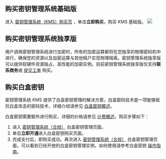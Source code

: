 ## 购买密钥管理系统基础版

进入 [密钥管理系统（KMS）购买页](https://buy.cloud.tencent.com/kms) ，单击**立即购买**，购买 KMS 基础版。
![](https://qcloudimg.tencent-cloud.cn/raw/daf3a04e0738aef29e4fb9fefafd122c.png)

## 购买密钥管理系统独享版
用户调用密钥管理系统进行加密时，所有的加密运算都将在您独享的物理密码机中进行，确保您的资源以及加密运算与其他租户实现物理隔离。密钥管理系统独享版可以提供软硬件资源独占、高性能的加密实例。目前密钥管理系统独享版仅支持**联系商务**或 [提交工单](https://console.cloud.tencent.com/workorder/category) 购买。


## 购买白盒密钥
密钥管理系统 KMS 提供了白盒密钥管理的解决方案，白盒密码技术是一项能够抵抗白盒攻击的密码技术，详细介绍请参见 [白盒密钥概述](https://cloud.tencent.com/document/product/573/43178)。

白盒密钥需要额外进行购买，详细的价格请参见 [计费概述](https://cloud.tencent.com/document/product/573/34388)。购买步骤如下：

1. 进入 [密钥管理系统（合规）](https://console.cloud.tencent.com/kms2/whitebox) 白盒密钥管理页面。
2. 单击**立即开通**进入白盒密钥购买页面。
3. 完成支付后，即购买成功。再次进入 [密钥管理系统（合规）](https://console.cloud.tencent.com/kms2/whitebox) 白盒密钥管理页面，可以看到已经开放的白盒密钥管理实例，如何使用请参考白盒密钥 [操作指南](https://cloud.tencent.com/document/product/573/43179)。

